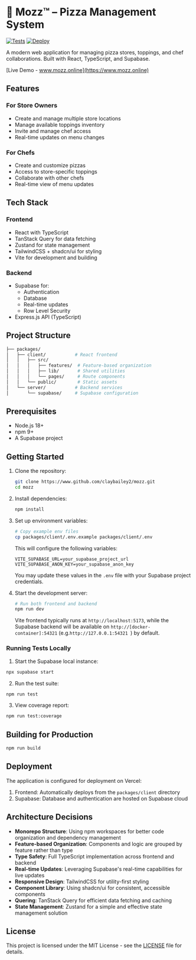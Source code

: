 # 🍕 Mozz™️ – Pizza Management System
[![Tests](https://github.com/claybailey2/mozz/actions/workflows/test.yml/badge.svg)](https://github.com/claybailey2/mozz/actions/workflows/test.yml)
[![Deploy](https://vercel.com/button)](https://mozz-client-claybailey2s-projects.vercel.app)

A modern web application for managing pizza stores, toppings, and chef collaborations. Built with React, TypeScript, and Supabase.

[Live Demo - www.mozz.online](https://www.mozz.online)


## Features

### For Store Owners
- Create and manage multiple store locations
- Manage available toppings inventory
- Invite and manage chef access
- Real-time updates on menu changes

### For Chefs
- Create and customize pizzas
- Access to store-specific toppings
- Collaborate with other chefs
- Real-time view of menu updates

## Tech Stack

### Frontend
- React with TypeScript
- TanStack Query for data fetching
- Zustand for state management
- TailwindCSS + shadcn/ui for styling
- Vite for development and building

### Backend
- Supabase for:
  - Authentication
  - Database
  - Real-time updates
  - Row Level Security
- Express.js API (TypeScript)

## Project Structure

```bash
├── packages/
│   ├── client/           # React frontend
│   │   ├── src/
│   │   │   ├── features/  # Feature-based organization
│   │   │   ├── lib/       # Shared utilities
│   │   │   └── pages/     # Route components
│   │   └── public/        # Static assets
│   └── server/           # Backend services
│       └── supabase/     # Supabase configuration
```

## Prerequisites

- Node.js 18+
- npm 9+
- A Supabase project

## Getting Started

1. Clone the repository:
   ```bash
   git clone https://www.github.com/claybailey2/mozz.git
   cd mozz
   ```

2. Install dependencies:
   ```bash
   npm install
   ```

3. Set up environment variables:
   ```bash
   # Copy example env files
   cp packages/client/.env.example packages/client/.env
   ```
   
   This will configure the following variables:
   ```env
   VITE_SUPABASE_URL=your_supabase_project_url
   VITE_SUPABASE_ANON_KEY=your_supabase_anon_key
   ```

   You may update these values in the `.env` file with your Supabase project credentials.

4. Start the development server:
   ```bash
   # Run both frontend and backend
   npm run dev
   ```
   
   Vite frontend typically runs at `http://localhost:5173`, while the Supabase backend will be available on `http://[docker-container]:54321` (e.g.`http://127.0.0.1:54321 `) by default.

### Running Tests Locally

1. Start the Supabase local instance:
```bash
npx supabase start
```

2. Run the test suite:
```bash
npm run test
```

3. View coverage report:
```bash
npm run test:coverage
```

## Building for Production

```bash
npm run build
```

## Deployment

The application is configured for deployment on Vercel:

1. Frontend: Automatically deploys from the `packages/client` directory
2. Supabase: Database and authentication are hosted on Supabase cloud

## Architecture Decisions

- **Monorepo Structure**: Using npm workspaces for better code organization and dependency management
- **Feature-based Organization**: Components and logic are grouped by feature rather than type
- **Type Safety**: Full TypeScript implementation across frontend and backend
- **Real-time Updates**: Leveraging Supabase's real-time capabilities for live updates
- **Responsive Design**: TailwindCSS for utility-first styling
- **Component Library**: Using shadcn/ui for consistent, accessible components
- **Quering**: TanStack Query for efficient data fetching and caching
- **State Management**: Zustand for a simple and effective state management solution

## License

This project is licensed under the MIT License - see the [LICENSE](LICENSE) file for details.